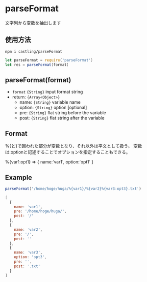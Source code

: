 # parseFormat
文字列から変数を抽出します

## 使用方法

```
npm i castling/parseFormat
```

```javascript
let parseFormat = require('parseFormat')
let res = parseFormat(format)
```

## parseFormat(format)

* `format` `{String}` input format string
* return: `{Array<Object>}`
  * name: `{String}` variable name
  * option: `{String}` option [optional]
  * pre: `{String}` flat string before the variable
  * post: `{String}` flat string after the variable

## Format
%{と}で囲われた部分が変数となり、それ以外は平文として扱う。
変数は:optionと記述することでオプションを指定することもできる。

%{var1:opt1} => { name:'var1', option:'opt1' }

## Example
```javascript
parseFormat('/home/hoge/huga/%{var1}/%{var2}%{var3:opt3}.txt')

[
  {
    name: 'var1',
    pre: '/home/hoge/huga/',
    post: '/'
  },
  {
    name: 'var2',
    pre: '/',
    post: ''
  },
  {
    name: 'var3',
    option: 'opt3',
    pre: '',
    post: '.txt'
  }
]

```